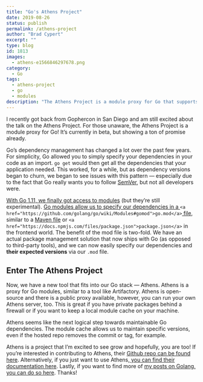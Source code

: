 ```yaml
---
title: "Go's Athens Project"
date: 2019-08-26
status: publish
permalink: /athens-project
author: "Brad Cypert"
excerpt: ""
type: blog
id: 1813
images:
  - athens-e1566846297678.png
category:
  - Go
tags:
  - athens-project
  - go
  - modules
description: "The Athens Project is a module proxy for Go that supports most major version control systems. Its currently in beta, but is growing fast."
---
```


I recently got back from Gophercon in San Diego and am still excited about the talk on the Athens Project. For those unaware, the Athens Project is a module proxy for Go! It’s currently in beta, but showing a ton of promise already.

Go’s dependency management has changed a lot over the past few years. For simplicity, Go allowed you to simply specify your dependencies in your code as an import. `go get` would then get all the dependencies that your application needed. This worked, for a while, but as dependency versions began to churn, we began to see issues with this pattern — especially due to the fact that Go really wants you to follow [SemVer](https://semver.org/), but not all developers were.

[With Go 1.11, we finally got access to modules](https://github.com/golang/go/wiki/Modules) (but they’re still experimental). [Go modules allow us to specify our dependencies in a ](https://github.com/golang/go/wiki/Modules#gomod)`<a href="https://github.com/golang/go/wiki/Modules#gomod">go.mod</a>`[ file](https://github.com/golang/go/wiki/Modules#gomod), similar to a [Maven file](https://maven.apache.org/pom.html#What_is_the_POM) or `<a href="https://docs.npmjs.com/files/package.json">package.json</a>` in the frontend world. The benefit of the mod file is two-fold. We have an actual package management solution that now ships with Go (as opposed to third-party tools), and we can now easily specify our dependencies and **their expected versions** via our `.mod` file.

## Enter The Athens Project

Now, we have a new tool that fits into our Go stack — Athens. Athens is a proxy for Go modules, similar to a tool like Artifactory. Athens is open-source and there is a public proxy available, however, you can run your own Athens server, too. This is great if you have private packages behind a firewall or if you want to keep a local module cache on your machine.

Athens seems like the next logical step towards maintainable Go dependencies. The module cache allows us to maintain specific versions, even if the hosted repo removes the commit or tag, for example.

Athens is a project that I’m excited to see grow and hopefully, you are too! If you’re interested in contributing to Athens, their [Github repo can be found here](https://github.com/gomods/athens#contributing). Alternatively, if you just want to use Athens,[ you can find their documentation here](https://docs.gomods.io/). Lastly, if you want to find more of [my posts on Golang, you can do so here](/tags/go/). Thanks!
